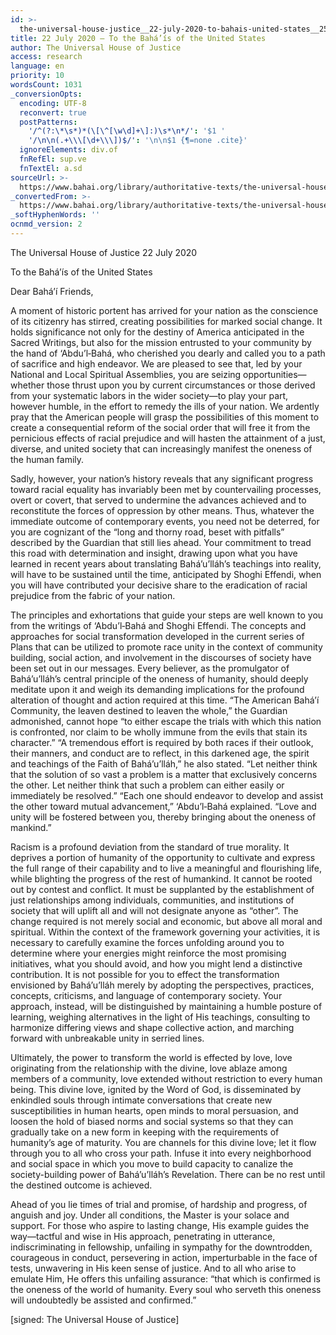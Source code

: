 ```yaml
---
id: >-
  the-universal-house-justice__22-july-2020-to-bahais-united-states__2528844665__en
title: 22 July 2020 – To the Bahá’ís of the United States
author: The Universal House of Justice
access: research
language: en
priority: 10
wordsCount: 1031
_conversionOpts:
  encoding: UTF-8
  reconvert: true
  postPatterns:
    '/^(?:\*\s*)*(\[\^[\w\d]+\]:)\s*\n*/': '$1 '
    '/\n\n(.+\\\[\d+\\\])$/': '\n\n$1 {¶=none .cite}'
  ignoreElements: div.of
  fnRefEl: sup.ve
  fnTextEl: a.sd
sourceUrl: >-
  https://www.bahai.org/library/authoritative-texts/the-universal-house-of-justice/messages/20200722_001/20200722_001.xhtml
_convertedFrom: >-
  https://www.bahai.org/library/authoritative-texts/the-universal-house-of-justice/messages/20200722_001/20200722_001.xhtml
_softHyphenWords: ''
ocnmd_version: 2
---
```

The Universal House of Justice
22 July 2020

To the Bahá’ís of the United States

Dear Bahá’í Friends,

A moment of historic portent has arrived for your nation as the conscience of its citizenry has stirred, creating possibilities for marked social change. It holds significance not only for the destiny of America anticipated in the Sacred Writings, but also for the mission entrusted to your community by the hand of ‘Abdu’l‑Bahá, who cherished you dearly and called you to a path of sacrifice and high endeavor. We are pleased to see that, led by your National and Local Spiritual Assemblies, you are seizing opportunities—whether those thrust upon you by current circumstances or those derived from your systematic labors in the wider society—to play your part, however humble, in the effort to remedy the ills of your nation. We ardently pray that the American people will grasp the possibilities of this moment to create a consequential reform of the social order that will free it from the pernicious effects of racial prejudice and will hasten the attainment of a just, diverse, and united society that can increasingly manifest the oneness of the human family.

Sadly, however, your nation’s history reveals that any significant progress toward racial equality has invariably been met by countervailing processes, overt or covert, that served to undermine the advances achieved and to reconstitute the forces of oppression by other means. Thus, whatever the immediate outcome of contemporary events, you need not be deterred, for you are cognizant of the “long and thorny road, beset with pitfalls” described by the Guardian that still lies ahead. Your commitment to tread this road with determination and insight, drawing upon what you have learned in recent years about translating Bahá’u’lláh’s teachings into reality, will have to be sustained until the time, anticipated by Shoghi Effendi, when you will have contributed your decisive share to the eradication of racial prejudice from the fabric of your nation.

The principles and exhortations that guide your steps are well known to you from the writings of ‘Abdu’l‑Bahá and Shoghi Effendi. The concepts and approaches for social transformation developed in the current series of Plans that can be utilized to promote race unity in the context of community building, social action, and involvement in the discourses of society have been set out in our messages. Every believer, as the promulgator of Bahá’u’lláh’s central principle of the oneness of humanity, should deeply meditate upon it and weigh its demanding implications for the profound alteration of thought and action required at this time. “The American Bahá’í Community, the leaven destined to leaven the whole,” the Guardian admonished, cannot hope “to either escape the trials with which this nation is confronted, nor claim to be wholly immune from the evils that stain its character.” “A tremendous effort is required by both races if their outlook, their manners, and conduct are to reflect, in this darkened age, the spirit and teachings of the Faith of Bahá’u’lláh,” he also stated. “Let neither think that the solution of so vast a problem is a matter that exclusively concerns the other. Let neither think that such a problem can either easily or immediately be resolved.” “Each one should endeavor to develop and assist the other toward mutual advancement,” ‘Abdu’l‑Bahá explained. “Love and unity will be fostered between you, thereby bringing about the oneness of mankind.”

Racism is a profound deviation from the standard of true morality. It deprives a portion of humanity of the opportunity to cultivate and express the full range of their capability and to live a meaningful and flourishing life, while blighting the progress of the rest of humankind. It cannot be rooted out by contest and conflict. It must be supplanted by the establishment of just relationships among individuals, communities, and institutions of society that will uplift all and will not designate anyone as “other”. The change required is not merely social and economic, but above all moral and spiritual. Within the context of the framework governing your activities, it is necessary to carefully examine the forces unfolding around you to determine where your energies might reinforce the most promising initiatives, what you should avoid, and how you might lend a distinctive contribution. It is not possible for you to effect the transformation envisioned by Bahá’u’lláh merely by adopting the perspectives, practices, concepts, criticisms, and language of contemporary society. Your approach, instead, will be distinguished by maintaining a humble posture of learning, weighing alternatives in the light of His teachings, consulting to harmonize differing views and shape collective action, and marching forward with unbreakable unity in serried lines.

Ultimately, the power to transform the world is effected by love, love originating from the relationship with the divine, love ablaze among members of a community, love extended without restriction to every human being. This divine love, ignited by the Word of God, is disseminated by enkindled souls through intimate conversations that create new susceptibilities in human hearts, open minds to moral persuasion, and loosen the hold of biased norms and social systems so that they can gradually take on a new form in keeping with the requirements of humanity’s age of maturity. You are channels for this divine love; let it flow through you to all who cross your path. Infuse it into every neighborhood and social space in which you move to build capacity to canalize the society-building power of Bahá’u’lláh’s Revelation. There can be no rest until the destined outcome is achieved.

Ahead of you lie times of trial and promise, of hardship and progress, of anguish and joy. Under all conditions, the Master is your solace and support. For those who aspire to lasting change, His example guides the way—tactful and wise in His approach, penetrating in utterance, indiscriminating in fellowship, unfailing in sympathy for the downtrodden, courageous in conduct, persevering in action, imperturbable in the face of tests, unwavering in His keen sense of justice. And to all who arise to emulate Him, He offers this unfailing assurance: “that which is confirmed is the oneness of the world of humanity. Every soul who serveth this oneness will undoubtedly be assisted and confirmed.”

\[signed: The Universal House of Justice\]
